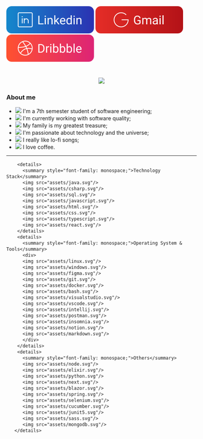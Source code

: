 <div>
  <a href="https://www.linkedin.com/in/andreaalencar" alt="Linkedin"><img src="assets/likedin.svg"/></a>
  <a href="mailto: aaugusto310@gmail.com" alt="Gmail"><img src="assets/gm2.svg"/></a>
  <a href="https://dribbble.com/Alencar26" alt="Dribbble"><img src="assets/dribbble.svg"/></a>
</div>

#
<p align="center">
  <img src="https://readme-typing-svg.herokuapp.com?color=F9C81D&center=true&vCenter=true&multiline=true&width=405&lines=%3E+Hello+everyone.+I'm+Andr%C3%A9+Alencar!"/>
</p>

### About me

- <img width="20" src="https://emojis.slackmojis.com/emojis/images/1626363216/47507/pepe-hacker.gif?1626363216" /> I'm a 7th semester student of software engineering;
- <img width="20" src="https://emojis.slackmojis.com/emojis/images/1600706728/10521/meow_code.gif?1600706728" /> I'm currently working with software quality;
- <img width="20" src="https://emojis.slackmojis.com/emojis/images/1531847724/4240/blob-hearts.gif?1531847724"> My family is my greatest treasure;
- <img width="20" src="https://emojis.slackmojis.com/emojis/images/1613270271/12726/space_float.gif?1613270271" /> I'm passionate about technology and the universe;
- <img width="20" src="https://emojis.slackmojis.com/emojis/images/1597320283/10003/catjam.gif?1597320283" /> I really like lo-fi songs;
- <img width="20" src="https://emojis.slackmojis.com/emojis/images/1597485560/10024/coffee.png?1597485560" /> I love coffee.
---
        <details>
          <summary style="font-family: monospace;">Technology Stack</summary>
          <img src="assets/java.svg"/> 
          <img src="assets/csharp.svg"/> 
          <img src="assets/sql.svg"/>  
          <img src="assets/javascript.svg"/> 
          <img src="assets/html.svg"/> 
          <img src="assets/css.svg"/> 
          <img src="assets/typescript.svg"/> 
          <img src="assets/react.svg"/> 
        </details>
        <details>
          <summary style="font-family: monospace;">Operating System & Tools</summary>
          <div>
          <img src="assets/linux.svg"/> 
          <img src="assets/windows.svg"/> 
          <img src="assets/figma.svg"/> 
          <img src="assets/git.svg"/> 
          <img src="assets/docker.svg"/> 
          <img src="assets/bash.svg"/> 
          <img src="assets/visualstudio.svg"/> 
          <img src="assets/vscode.svg"/> 
          <img src="assets/intellij.svg"/> 
          <img src="assets/postman.svg"/> 
          <img src="assets/insomnia.svg"/> 
          <img src="assets/notion.svg"/> 
          <img src="assets/markdown.svg"/> 
          </div>
        </details>
        <details>
          <summary style="font-family: monospace;">Others</summary>
          <img src="assets/node.svg"/> 
          <img src="assets/elixir.svg"/> 
          <img src="assets/python.svg"/> 
          <img src="assets/next.svg"/> 
          <img src="assets/blazor.svg"/> 
          <img src="assets/spring.svg"/> 
          <img src="assets/selenium.svg"/> 
          <img src="assets/cucumber.svg"/> 
          <img src="assets/junit5.svg"/> 
          <img src="assets/sass.svg"/> 
          <img src="assets/mongodb.svg"/>  
       </details>
